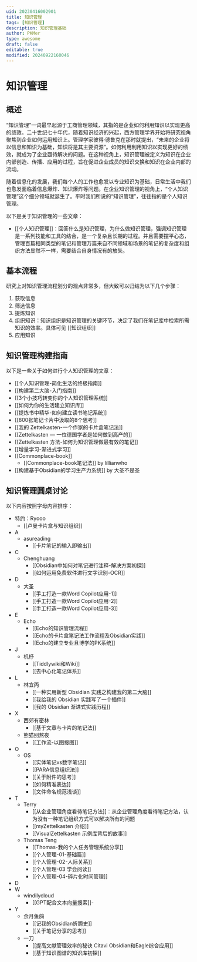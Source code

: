 ```yaml
---
uid: 20230416002901
title: 知识管理
tags: [知识管理]
description: 知识管理基础
author: PKMer
type: awesome
draft: false
editable: true
modified: 20240922160046
---
```


# 知识管理

## 概述

“知识管理”一词最早起源于工商管理领域，其指的是企业如何利用知识以实现更高的绩效。二十世纪七十年代，随着知识经济的兴起，西方管理学界开始将研究视角聚焦到企业如何运用知识上。管理学家彼得·德鲁克在那时就提出，“未来的企业将以信息和知识为基础，知识将是其主要资源”。如何利用利用知识以实现更好的绩效，就成为了企业亟待解决的问题。在这种视角上，知识管理被定义为知识在企业内部创造、传播、应用的过程，旨在促进企业成员的知识交换和知识在企业内部的流动。

随着信息化的发展，我们每个人的工作也愈发以专业知识为基础，日常生活中我们也愈发面临着信息爆炸、知识爆炸等问题。在企业知识管理的视角上，“个人知识管理”这个细分领域就诞生了。平时我们所说的“知识管理”，往往指的是个人知识管理。

以下是关于知识管理的一些文章：

- [[个人知识管理]]：回答什么是知识管理，为什么做知识管理，强调知识管理是一系列技能和工具的结合，是一个复杂且长期的过程。并且需要摆平心态，管理百篇相同类型的笔记和管理万篇来自不同领域和场景的笔记的复杂度和组织方法显然不一样，需要结合自身情况有的放矢。

## 基本流程

研究上对知识管理流程划分的观点非常多，但大致可以归结为以下几个步骤：

1. 获取信息
2. 筛选信息
3. 提炼知识
4. 组织知识：知识组织是知识管理的关键环节，决定了我们在笔记库中检索所需知识的效率。具体可见 [[知识组织]]
5. 应用知识

## 知识管理构建指南

以下是一些关于如何进行个人知识管理的文章：

- [[个人知识管理-简化生活的终极指南]]
- [[构建第二大脑-入门指南]]
- [[3个小技巧转变你的个人知识管理系统]]
- [[如何为你的生活建立知识库]]
- [[提炼书中精华-如何建立读书笔记系统]]
- [[800张笔记卡片中汲取的8个思考]]
- [[我的 Zettelkasten-一个作家的卡片盒笔记法]]
- [[Zettelkasten — 一位德国学者是如何做到高产的]]
- [[Zettelkasten 方法-如何为知识管理做最有效的笔记]]
- [[增量学习-渐进式学习]]
- [[Commonplace-book]]
	- [[Commonplace-book笔记法]] by lillianwho
 - [[构建基于Obsidian的学习生产力系统]] by 大圣不是圣

## 知识管理圆桌讨论

以下内容按照字母内容排序：

- 特约：Ryooo
	- [[卢曼卡片盒与知识组织]]
- A
	- asureading
		- [[卡片笔记的输入即输出]]
- C
	- Chenghuang
		- [[Obsidian中如何对笔记进行注释-解决方案初探]]
		- [[如何运用免费软件进行文字识别-OCR]]
- D
	- 大圣
		- [[手工打造一款Word Copilot应用-1]]
		- [[手工打造一款Word Copilot应用-2]]
		- [[手工打造一款Word Copilot应用-3]]
- E
	- Echo
		- [[Echo的知识管理流程]]
		- [[Echo的卡片盒笔记法工作流程及Obsidian实践]]
		- [[Echo的建立专业且博学的PK系统]]
- J
	- 机杼
		- [[Tiddlywiki和Wiki]]
		- [[去中心化笔记体系]]
- L
	- 林宜丙
		- [[一种实用新型 Obsidian 实践之构建我的第二大脑]]
		- [[我给我的 Obsidian 实践写了一个插件]]
		- [[我的 Obsidian 渐进式实践历程]]
- X
	- 西郊有密林
		- [[基于文章与卡片的笔记法]]
	- 熊猫别熬夜
		- [[工作流-以图搜图]]
- O
	- OS
		- [[实体笔记vs数字笔记]]
		- [[PARA信息组织法]]
		- [[关于附件的思考]]
		- [[如何精准表达]]
		- [[文件命名规范浅谈]]
- T
	- Terry
		- [[从企业管理角度看待笔记方法]]：从企业管理角度看待笔记方法，认为没有一种笔记组织方式可以解决所有的问题
		- [[myZettelkasten 介绍]]
		- [[VisualZettelkasten 示例库背后的故事]]
	- Thomas Teng
		- [[Thomas-我的个人任务管理系统分享]]
		- [[个人管理-01-基础篇]]
		- [[个人管理-02-人际关系]]
		- [[个人管理-03 学会阅读]]
		- [[个人管理-04-碎片化时间管理]]
- D
- W
	- windilycloud
		- [[GPT配合文本向量搜索]]-
- Y
	- 余月鱼鸽
		- [[记我的Obsidian折腾史]]
		- [[关于笔记分享的思考]]
	- 一刀
		- [[提高文献管理效率的秘诀 Citavi Obsidian和Eagle综合应用]]
		- [[基于知识图谱的知识库初探]]